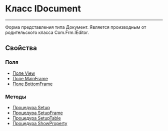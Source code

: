 ﻿---
Link: CMP.Frm.Views.IDocument
---

<!--- Навигация
[Имя проекта](#)
-->

# Класс IDocument
---

Форма представления типа Документ.
Является производным от родительского класса Com.Frm.IEditor.

<!---
## Примеры
-->

## Свойства

<!--
### Типы
* [Тип 1](#)
-->

### Поля
* [Поле View](topic:.Custom.CMPClasses.Frm.Views.IDocument.View)
* [Поле MainFrame](topic:.Custom.CMPClasses.Frm.Views.IDocument.MainFrame)
* [Поле BottomFrame](topic:.Custom.CMPClasses.Frm.Views.IDocument.BottomFrame)


### Методы
* [Процедура Setup](topic:.Custom.CMPClasses.Frm.Views.IDocument.Setup)
* [Процедура SetupFrame](topic:.Custom.CMPClasses.Frm.Views.IDocument.SetupFrame)
* [Процедура SetupTable](topic:.Custom.CMPClasses.Frm.Views.IDocument.SetupTable)
* [Процедура ShowProperty](topic:.Custom.CMPClasses.Frm.Views.IDocument.ShowProperty)
